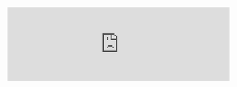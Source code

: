 <iframe width="100%" height="166" scrolling="no" frameborder="no" allow="autoplay" src="https://w.soundcloud.com/player/?url=https%3A//api.soundcloud.com/tracks/{{  index .Params 0}}&color=%23ff5500&auto_play=false&hide_related=false&show_comments=true&show_user=true&show_reposts=false&show_teaser=true"></iframe>